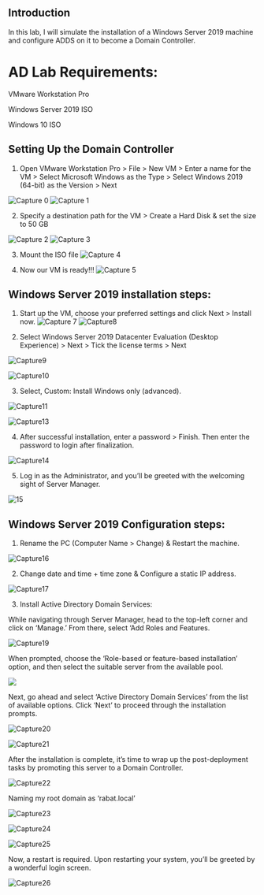 ## Introduction
In this lab, I will simulate the installation of a Windows Server 2019 machine and configure ADDS on it to become a Domain Controller.
# AD Lab Requirements:
VMware Workstation Pro

Windows Server 2019 ISO

Windows 10 ISO
## Setting Up the Domain Controller
1. Open VMware Workstation Pro > File > New VM > Enter a name for the VM > Select Microsoft Windows as the Type > Select Windows 2019 (64-bit) as the Version > Next

![Capture 0](https://github.com/user-attachments/assets/4bdaf3e0-6890-4042-b0a0-75515fc0c8c6)
![Capture 1](https://github.com/user-attachments/assets/b4179d75-46e8-4124-8c56-94f2f344f389)

2. Specify a destination path for the VM > Create a Hard Disk & set the size to 50 GB

![Capture 2](https://github.com/user-attachments/assets/da8f47d0-1af3-42ab-b55a-4b9c4135606d)
![Capture 3](https://github.com/user-attachments/assets/7e6da549-ffe7-48c2-8f47-ee6d9c8a0db5)

3. Mount the ISO file
![Capture 4](https://github.com/user-attachments/assets/2384d198-6eb1-441f-9336-c9d22cd8f62d)

4. Now our VM is ready!!!
![Capture 5](https://github.com/user-attachments/assets/66bfef65-8f19-47bb-80ee-6b570b0debdd)

## Windows Server 2019 installation steps:
1. Start up the VM, choose your preferred settings and click Next > Install now.
![Capture 7](https://github.com/user-attachments/assets/b2e47a5a-85ef-4af9-a30c-bc9cd38e57e0)
![Capture8](https://github.com/user-attachments/assets/2e7781ba-742b-4105-a02c-77f500be336c)


2. Select Windows Server 2019 Datacenter Evaluation (Desktop Experience) > Next > Tick the license terms > Next

![Capture9](https://github.com/user-attachments/assets/44adf0f0-2255-4368-a81b-dcb224ab3696)

![Capture10](https://github.com/user-attachments/assets/9cd687e8-49c7-4f71-a4c6-4d10f3c1ba40)

3. Select, Custom: Install Windows only (advanced).

![Capture11](https://github.com/user-attachments/assets/59830798-3abe-4a09-a369-1ed3bd16258c)

![Capture13](https://github.com/user-attachments/assets/95143d6f-68c5-4b0c-bf2a-8ca3f1577989)

4. After successful installation, enter a password > Finish. Then enter the password to login after finalization.

![Capture14](https://github.com/user-attachments/assets/6eb0f72d-c65f-42d5-9bf3-3f61fa5677d0)

5. Log in as the Administrator, and you’ll be greeted with the welcoming sight of Server Manager.

![15](https://github.com/user-attachments/assets/7b297248-49fc-4278-8067-c3237dbaa72d)

## Windows Server 2019 Configuration steps:

1. Rename the PC (Computer Name > Change) & Restart the machine.

![Capture16](https://github.com/user-attachments/assets/e4df950d-921a-40a0-ad15-3f471480c825)

2. Change date and time + time zone & Configure a static IP address.

![Capture17](https://github.com/user-attachments/assets/a4038e9c-aa7e-494c-9e84-1df41eb813e6)

3. Install Active Directory Domain Services:

While navigating through Server Manager, head to the top-left corner and click on ‘Manage.’ From there, select ‘Add Roles and Features.

![Capture19](https://github.com/user-attachments/assets/4679d2a1-083c-4a4b-82a2-581aaf4782ad)

When prompted, choose the ‘Role-based or feature-based installation’ option, and then select the suitable server from the available pool.

![](https://miro.medium.com/v2/resize:fit:640/format:webp/1*2WcUle8cRhCdywuvRZVMnQ.png)

Next, go ahead and select ‘Active Directory Domain Services’ from the list of available options. Click ‘Next’ to proceed through the installation prompts.

![Capture20](https://github.com/user-attachments/assets/e0ad2ff0-b8be-41fe-887f-f947460b71ef)

![Capture21](https://github.com/user-attachments/assets/b7257419-1c48-44ac-8b2a-19b4c30e65c5)

After the installation is complete, it’s time to wrap up the post-deployment tasks by promoting this server to a Domain Controller.

![Capture22](https://github.com/user-attachments/assets/4f5e7b55-eb6b-4ecc-94a6-f9c810478729)

Naming my root domain as ‘rabat.local’

![Capture23](https://github.com/user-attachments/assets/7ff324c6-51d9-4d97-ad99-77098018e916)

![Capture24](https://github.com/user-attachments/assets/ee964bae-2dba-4288-8b31-b801f5b95505)

![Capture25](https://github.com/user-attachments/assets/b229e846-0473-431e-a941-fc846cd81be9)

Now, a restart is required. Upon restarting your system, you’ll be greeted by a wonderful login screen.

![Capture26](https://github.com/user-attachments/assets/89e742b5-b18f-4689-95c0-51845c406dae)
